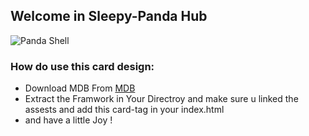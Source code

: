 
## Welcome in Sleepy-Panda Hub

![Panda Shell](https://www.dropbox.com/s/6jxy705w0fla6gj/Untitled-cpr.png?dl=0)


### How do use this card design:
- Download MDB From   [MDB](https://mdbootstrap.com/docs/standard/getting-started/installation/)
- Extract the Framwork in Your Directroy and make sure u linked the assests and add this card-tag in your index.html
- and have a little Joy !
